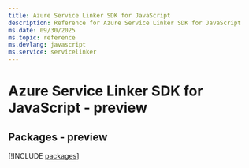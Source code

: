 ```yaml
---
title: Azure Service Linker SDK for JavaScript
description: Reference for Azure Service Linker SDK for JavaScript
ms.date: 09/30/2025
ms.topic: reference
ms.devlang: javascript
ms.service: servicelinker
---
```

# Azure Service Linker SDK for JavaScript - preview
## Packages - preview
[!INCLUDE [packages](service-linker-index.md)]
